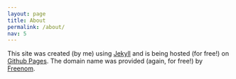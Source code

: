 ```yaml
---
layout: page
title: About
permalink: /about/
nav: 5
---
```


This site was created (by me) using [Jekyll](https://jekyllrb.com) and is being hosted (for free!) on [Github Pages](https://pages.github.com). The domain name was provided (again, for free!) by [Freenom](http://www.freenom.com).